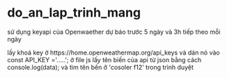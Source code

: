 # do_an_lap_trinh_mang
 <p>sử dụng keyapi của <a href="https://openweathermap.org/forecast5"></a> Openwaether dự báo trước 5 ngày và 3h tiếp theo mỗi ngày</p>
lấy khoá key ở https://home.openweathermap.org/api_keys và dán nó vào const API_KEY ='.....'; ở file js
lấy tên biến của api từ json bằng cách console.log(data); và tìm tên bến ở 'cosoler f12' trong trình duyệt
